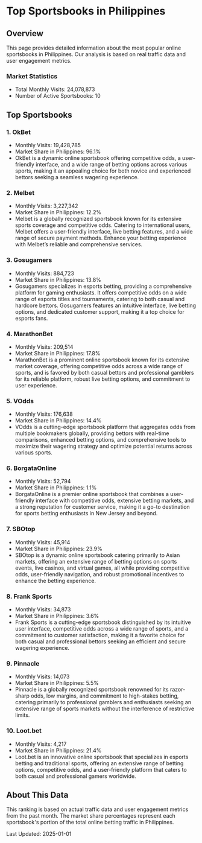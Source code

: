# Top Sportsbooks in Philippines

## Overview
This page provides detailed information about the most popular online sportsbooks in Philippines. 
Our analysis is based on real traffic data and user engagement metrics.

### Market Statistics
- Total Monthly Visits: 24,078,873
- Number of Active Sportsbooks: 10

## Top Sportsbooks

### 1. OkBet
- Monthly Visits: 19,428,785
- Market Share in Philippines: 96.1%
- OkBet is a dynamic online sportsbook offering competitive odds, a user-friendly interface, and a wide range of betting options across various sports, making it an appealing choice for both novice and experienced bettors seeking a seamless wagering experience.

### 2. Melbet
- Monthly Visits: 3,227,342
- Market Share in Philippines: 12.2%
-  Melbet is a globally recognized sportsbook known for its extensive sports coverage and competitive odds. Catering to international users, Melbet offers a user-friendly interface, live betting features, and a wide range of secure payment methods. Enhance your betting experience with Melbet’s reliable and comprehensive services.

### 3. Gosugamers
- Monthly Visits: 884,723
- Market Share in Philippines: 13.8%
-  Gosugamers specializes in esports betting, providing a comprehensive platform for gaming enthusiasts. It offers competitive odds on a wide range of esports titles and tournaments, catering to both casual and hardcore bettors. Gosugamers features an intuitive interface, live betting options, and dedicated customer support, making it a top choice for esports fans.

### 4. MarathonBet
- Monthly Visits: 209,514
- Market Share in Philippines: 17.8%
- MarathonBet is a prominent online sportsbook known for its extensive market coverage, offering competitive odds across a wide range of sports, and is favored by both casual bettors and professional gamblers for its reliable platform, robust live betting options, and commitment to user experience.

### 5. VOdds
- Monthly Visits: 176,638
- Market Share in Philippines: 14.4%
- VOdds is a cutting-edge sportsbook platform that aggregates odds from multiple bookmakers globally, providing bettors with real-time comparisons, enhanced betting options, and comprehensive tools to maximize their wagering strategy and optimize potential returns across various sports.

### 6. BorgataOnline
- Monthly Visits: 52,794
- Market Share in Philippines: 1.1%
- BorgataOnline is a premier online sportsbook that combines a user-friendly interface with competitive odds, extensive betting markets, and a strong reputation for customer service, making it a go-to destination for sports betting enthusiasts in New Jersey and beyond.

### 7. SBOtop
- Monthly Visits: 45,914
- Market Share in Philippines: 23.9%
- SBOtop is a dynamic online sportsbook catering primarily to Asian markets, offering an extensive range of betting options on sports events, live casinos, and virtual games, all while providing competitive odds, user-friendly navigation, and robust promotional incentives to enhance the betting experience.

### 8. Frank Sports
- Monthly Visits: 34,873
- Market Share in Philippines: 3.6%
- Frank Sports is a cutting-edge sportsbook distinguished by its intuitive user interface, competitive odds across a wide range of sports, and a commitment to customer satisfaction, making it a favorite choice for both casual and professional bettors seeking an efficient and secure wagering experience.

### 9. Pinnacle
- Monthly Visits: 14,073
- Market Share in Philippines: 5.5%
- Pinnacle is a globally recognized sportsbook renowned for its razor-sharp odds, low margins, and commitment to high-stakes betting, catering primarily to professional gamblers and enthusiasts seeking an extensive range of sports markets without the interference of restrictive limits.

### 10. Loot.bet
- Monthly Visits: 4,217
- Market Share in Philippines: 21.4%
- Loot.bet is an innovative online sportsbook that specializes in esports betting and traditional sports, offering an extensive range of betting options, competitive odds, and a user-friendly platform that caters to both casual and professional gamers worldwide.


## About This Data
This ranking is based on actual traffic data and user engagement metrics from the past month. 
The market share percentages represent each sportsbook's portion of the total online betting traffic in Philippines.

Last Updated: 2025-01-01

